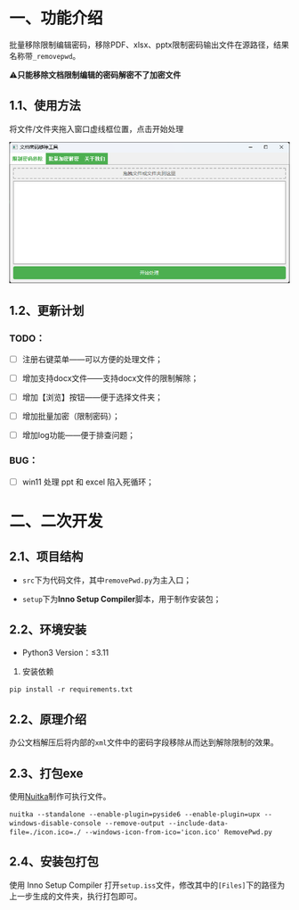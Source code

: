 # 一、功能介绍

批量移除限制编辑密码，移除PDF、xlsx、pptx限制密码输出文件在源路径，结果名称带`_removepwd`。

⚠️**只能移除文档限制编辑的密码解密不了加密文件**

## 1.1、使用方法

将文件/文件夹拖入窗口虚线框位置，点击开始处理

![](./1.png)

## 1.2、更新计划

### TODO：

- [ ] 注册右键菜单——可以方便的处理文件；
- [ ] 增加支持docx文件——支持docx文件的限制解除；

- [ ] 增加【浏览】按钮——便于选择文件夹；

- [ ] 增加批量加密（限制密码）；

- [ ] 增加log功能——便于排查问题；

### BUG：

- [ ] win11 处理 ppt 和 excel 陷入死循环；

# 二、二次开发

## 2.1、项目结构

+ `src`下为代码文件，其中`removePwd.py`为主入口；

+ `setup`下为**Inno Setup Compiler**脚本，用于制作安装包；

## 2.2、环境安装

+ Python3 Version：≤3.11

1. 安装依赖

```shell
pip install -r requirements.txt
```

## 2.2、原理介绍

办公文档解压后将内部的`xml`文件中的密码字段移除从而达到解除限制的效果。

## 2.3、打包exe

使用[Nuitka](https://github.com/Nuitka/Nuitka)制作可执行文件。

```shell
nuitka --standalone --enable-plugin=pyside6 --enable-plugin=upx --windows-disable-console --remove-output --include-data-file=./icon.ico=./ --windows-icon-from-ico='icon.ico' RemovePwd.py
```

## 2.4、安装包打包

使用 Inno Setup Compiler 打开`setup.iss`文件，修改其中的`[Files]`下的路径为上一步生成的文件夹，执行打包即可。
